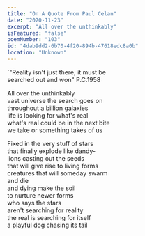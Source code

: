 ```yaml
---
title: "On A Quote From Paul Celan"
date: "2020-11-23"
excerpt: "All over the unthinkably"
isFeatured: "false"
poemNumber: "103"
id: "4dab9dd2-6b70-4f20-894b-47618edc8a0b"
location: "Unknown"
---
```


`"Reality isn't just there; it must be  
 searched out and won" P.C.1958

All over the unthinkably  
vast universe the search goes on  
throughout a billion galaxies  
life is looking for what's real  
what's real could be in the next bite  
we take or something takes of us

Fixed in the very stuff of stars  
that finally explode like dandy-  
lions casting out the seeds  
that will give rise to living forms  
creatures that will someday swarm  
and die  
and dying make the soil  
to nurture newer forms  
who says the stars  
aren't searching for reality  
the real is searching for itself  
a playful dog chasing its tail
